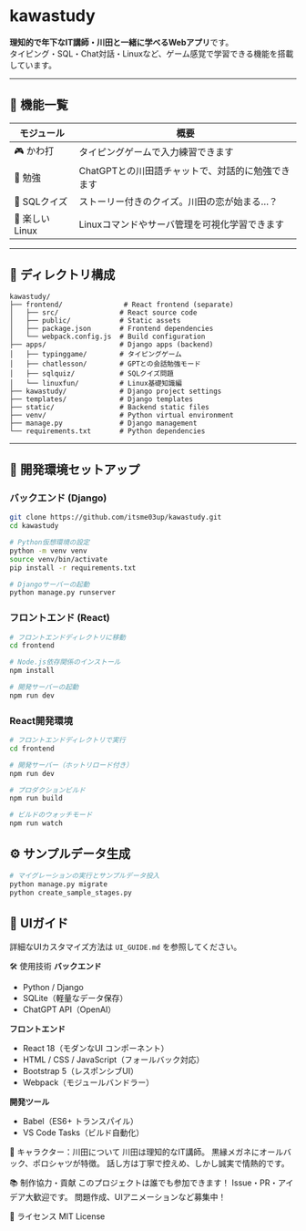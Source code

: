 # kawastudy
**理知的で年下なIT講師・川田と一緒に学べるWebアプリ**です。  
タイピング・SQL・Chat対話・Linuxなど、ゲーム感覚で学習できる機能を搭載しています。

---

## 🌟 機能一覧

| モジュール     | 概要                                         |
|----------------|----------------------------------------------|
| 🎮 かわ打       | タイピングゲームで入力練習できます |
| 💬 勉強         | ChatGPTとの川田語チャットで、対話的に勉強できます |
| 🧩 SQLクイズ    | ストーリー付きのクイズ。川田の恋が始まる…？ |
| 🐧 楽しいLinux  | Linuxコマンドやサーバ管理を可視化学習できます     |

---

## 📁 ディレクトリ構成

```
kawastudy/
├── frontend/               # React frontend (separate)
│   ├── src/               # React source code
│   ├── public/            # Static assets
│   ├── package.json       # Frontend dependencies
│   └── webpack.config.js  # Build configuration
├── apps/                  # Django apps (backend)
│   ├── typinggame/        # タイピングゲーム
│   ├── chatlesson/        # GPTとの会話勉強モード
│   ├── sqlquiz/           # SQLクイズ問題
│   └── linuxfun/          # Linux基礎知識編
├── kawastudy/             # Django project settings
├── templates/             # Django templates
├── static/                # Backend static files
├── venv/                  # Python virtual environment
├── manage.py              # Django management
└── requirements.txt       # Python dependencies
```

---

## 🚀 開発環境セットアップ

### バックエンド (Django)

```bash
git clone https://github.com/itsme03up/kawastudy.git
cd kawastudy

# Python仮想環境の設定
python -m venv venv
source venv/bin/activate
pip install -r requirements.txt

# Djangoサーバーの起動
python manage.py runserver
```

### フロントエンド (React)

```bash
# フロントエンドディレクトリに移動
cd frontend

# Node.js依存関係のインストール
npm install

# 開発サーバーの起動
npm run dev
```

### React開発環境

```bash
# フロントエンドディレクトリで実行
cd frontend

# 開発サーバー（ホットリロード付き）
npm run dev

# プロダクションビルド
npm run build

# ビルドのウォッチモード
npm run watch
```  

## ⚙️ サンプルデータ生成

```bash
# マイグレーションの実行とサンプルデータ投入
python manage.py migrate
python create_sample_stages.py
```  

## 🎨 UIガイド

詳細なUIカスタマイズ方法は `UI_GUIDE.md` を参照してください。

🛠 使用技術
**バックエンド**
- Python / Django
- SQLite（軽量なデータ保存）
- ChatGPT API（OpenAI）

**フロントエンド**
- React 18（モダンなUI コンポーネント）
- HTML / CSS / JavaScript（フォールバック対応）
- Bootstrap 5（レスポンシブUI）
- Webpack（モジュールバンドラー）

**開発ツール**
- Babel（ES6+ トランスパイル）
- VS Code Tasks（ビルド自動化）

🎨 キャラクター：川田について
川田は理知的なIT講師。
黒縁メガネにオールバック、ポロシャツが特徴。
話し方は丁寧で控えめ、しかし誠実で情熱的です。

📚 制作協力・貢献
このプロジェクトは誰でも参加できます！
Issue・PR・アイデア大歓迎です。
問題作成、UIアニメーションなど募集中！

📄 ライセンス
MIT License
